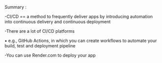 Summary : 

-CI/CD == a method to frequently deliver apps by introducing automation into continuous delivery and continuous deployment

-There are a lot of CI/CD platforms

  ▪ e.g., GitHub Actions, in which you can create workflows to automate your build, test and deployment pipeline

-You can use Render.com to deploy your app




